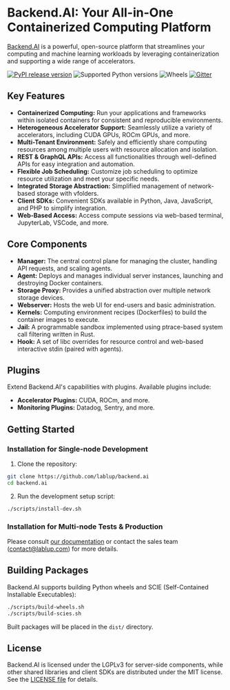 # Backend.AI: Your All-in-One Containerized Computing Platform

[Backend.AI](https://github.com/lablup/backend.ai) is a powerful, open-source platform that streamlines your computing and machine learning workloads by leveraging containerization and supporting a wide range of accelerators.

[![PyPI release version](https://badge.fury.io/py/backend.ai-manager.svg)](https://pypi.org/project/backend.ai-manager/)
![Supported Python versions](https://img.shields.io/pypi/pyversions/backend.ai-manager.svg)
![Wheels](https://img.shields.io/pypi/wheel/backend.ai-manager.svg)
[![Gitter](https://badges.gitter.im/lablup/backend.ai.svg)](https://gitter.im/lablup/backend.ai)

## Key Features

*   **Containerized Computing:** Run your applications and frameworks within isolated containers for consistent and reproducible environments.
*   **Heterogeneous Accelerator Support:** Seamlessly utilize a variety of accelerators, including CUDA GPUs, ROCm GPUs, and more.
*   **Multi-Tenant Environment:**  Safely and efficiently share computing resources among multiple users with resource allocation and isolation.
*   **REST & GraphQL APIs:**  Access all functionalities through well-defined APIs for easy integration and automation.
*   **Flexible Job Scheduling:**  Customize job scheduling to optimize resource utilization and meet your specific needs.
*   **Integrated Storage Abstraction:** Simplified management of network-based storage with vfolders.
*   **Client SDKs:** Convenient SDKs available in Python, Java, JavaScript, and PHP to simplify integration.
*   **Web-Based Access:** Access compute sessions via web-based terminal, JupyterLab, VSCode, and more.

## Core Components

*   **Manager:** The central control plane for managing the cluster, handling API requests, and scaling agents.
*   **Agent:** Deploys and manages individual server instances, launching and destroying Docker containers.
*   **Storage Proxy:**  Provides a unified abstraction over multiple network storage devices.
*   **Webserver:** Hosts the web UI for end-users and basic administration.
*   **Kernels:** Computing environment recipes (Dockerfiles) to build the container images to execute.
*   **Jail:** A programmable sandbox implemented using ptrace-based system call filtering written in Rust.
*   **Hook:** A set of libc overrides for resource control and web-based interactive stdin (paired with agents).

## Plugins

Extend Backend.AI's capabilities with plugins. Available plugins include:

*   **Accelerator Plugins:** CUDA, ROCm, and more.
*   **Monitoring Plugins:** Datadog, Sentry, and more.

## Getting Started

### Installation for Single-node Development

1.  Clone the repository:
```bash
git clone https://github.com/lablup/backend.ai
cd backend.ai
```

2.  Run the development setup script:
```bash
./scripts/install-dev.sh
```

### Installation for Multi-node Tests & Production

Please consult [our documentation](http://docs.backend.ai) or contact the sales team (contact@lablup.com) for more details.

## Building Packages

Backend.AI supports building Python wheels and SCIE (Self-Contained Installable Executables):

```bash
./scripts/build-wheels.sh
./scripts/build-scies.sh
```

Built packages will be placed in the `dist/` directory.

## License

Backend.AI is licensed under the LGPLv3 for server-side components, while other shared libraries and client SDKs are distributed under the MIT license.  See the [LICENSE file](https://github.com/lablup/backend.ai/blob/main/LICENSE) for details.